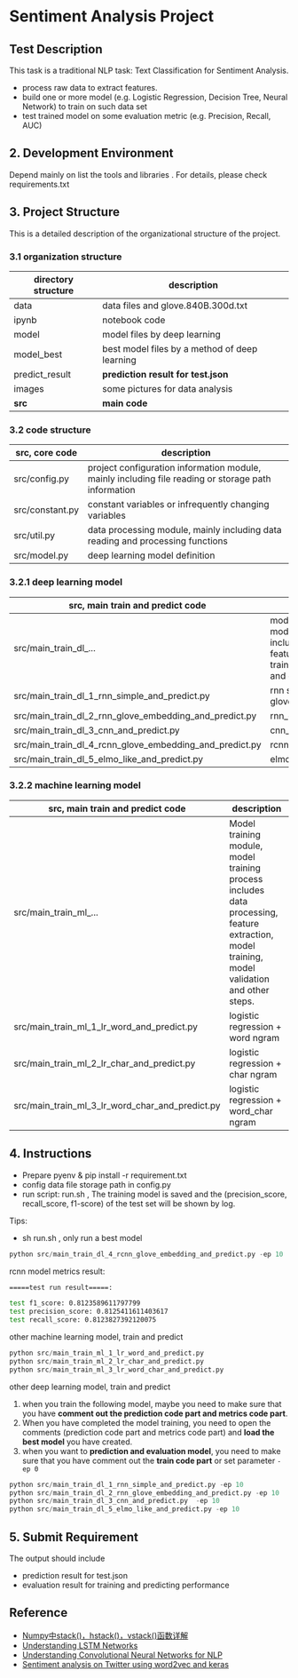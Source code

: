 # Sentiment Analysis Project

## Test Description

This task is a traditional NLP task: Text Classification for Sentiment Analysis.

- process raw data to extract features.
- build one or more model (e.g. Logistic Regression, Decision Tree, Neural Network) to train on such data set
- test trained model on some evaluation metric (e.g. Precision, Recall, AUC)

## 2. Development Environment

Depend mainly on list the tools and libraries . For details, please check requirements.txt

## 3. Project Structure

This is a detailed description of the organizational structure of the project.

### 3.1 organization structure

directory structure |  description
------ | ------
data | data files and glove.840B.300d.txt
ipynb | notebook code
model | model files by deep learning
model_best | best model files by a method of deep learning
predict_result | **prediction result for test.json**
images | some pictures for data analysis
**src** | **main code**

### 3.2 code structure

src, core code |  description
------ | ------
src/config.py | project configuration information module, mainly including file reading or storage path information
src/constant.py | constant variables or infrequently changing variables
src/util.py | data processing module, mainly including data reading and processing functions
src/model.py | deep learning model definition

### 3.2.1 deep learning model

**src, main train and predict code** | description
------ | ------
src/main\_train\_dl_... | model training module, model training process includes data processing, feature extraction, model training, model validation and other steps.
src/main\_train\_dl\_1\_rnn\_simple\_and\_predict.py | rnn simple non glove\_embedding
src/main\_train\_dl\_2\_rnn\_glove\_embedding\_and\_predict.py | rnn\_glove\_embedding
src/main\_train\_dl\_3\_cnn\_and\_predict.py | cnn\_glove\_embedding
src/main\_train\_dl\_4\_rcnn\_glove\_embedding\_and\_predict.py | rcnn\_glove\_embedding
src/main\_train\_dl\_5\_elmo_like\_and\_predict.py | elmo_like\_glove\_embedding

### 3.2.2 machine learning model

**src, main train and predict code** | description
------ | ------
src/main\_train\_ml_... | Model training module, model training process includes data processing, feature extraction, model training, model validation and other steps.
src/main\_train\_ml\_1\_lr\_word\_and\_predict.py | logistic regression + word ngram
src/main\_train\_ml\_2\_lr\_char\_and\_predict.py | logistic regression + char ngram
src/main\_train\_ml\_3\_lr\_word\_char\_and\_predict.py | logistic regression + word\_char ngram

## 4. Instructions

- Prepare pyenv & pip install -r requirement.txt
- config data file storage path in config.py 
- run script: run.sh , The training model is saved and the (precision\_score, recall\_score, f1-score) of the test set will be shown by log.

Tips:

- sh run.sh , only run a best model 

```python
python src/main_train_dl_4_rcnn_glove_embedding_and_predict.py -ep 10
```

rcnn model metrics result:

```bash
=====test run result=====:

test f1_score: 0.8123589611797799
test precision_score: 0.8125411611403617
test recall_score: 0.8123827392120075
```

other machine learning model, train and predict

```python
python src/main_train_ml_1_lr_word_and_predict.py
python src/main_train_ml_2_lr_char_and_predict.py
python src/main_train_ml_3_lr_word_char_and_predict.py
```

other deep learning model, train and predict

1. when you train the following model, maybe you need to make sure that you have **comment out the prediction code part and metrics code part**.
2. When you have completed the model training, you need to open the comments (prediction code part and metrics code part) and **load the best model** you have created. 
3. when you want to **prediction and evaluation model**, you need to make sure that you have comment out the **train code part** or set parameter
 `-ep 0`

```python
python src/main_train_dl_1_rnn_simple_and_predict.py -ep 10
python src/main_train_dl_2_rnn_glove_embedding_and_predict.py -ep 10
python src/main_train_dl_3_cnn_and_predict.py  -ep 10
python src/main_train_dl_5_elmo_like_and_predict.py -ep 10
```

## 5. Submit Requirement

The output should include

- prediction result for test.json
- evaluation result for training and predicting performance

## Reference

- [Numpy中stack()，hstack()，vstack()函数详解][1]
- [Understanding LSTM Networks][l2]
- [Understanding Convolutional Neural Networks for NLP][l1]
- [Sentiment analysis on Twitter using word2vec and keras][l3]

[1]: https://blog.csdn.net/csdn15698845876/article/details/73380803
[l1]: http://wildml.com/2015/11/understanding-convolutional-neural-networks-for-nlp/
[l2]: http://colah.github.io/posts/2015-08-Understanding-LSTMs/
[l3]: https://ahmedbesbes.com/sentiment-analysis-on-twitter-using-word2vec-and-keras.html
